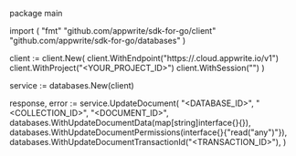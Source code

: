 package main

import (
    "fmt"
    "github.com/appwrite/sdk-for-go/client"
    "github.com/appwrite/sdk-for-go/databases"
)

client := client.New(
    client.WithEndpoint("https://<REGION>.cloud.appwrite.io/v1")
    client.WithProject("<YOUR_PROJECT_ID>")
    client.WithSession("")
)

service := databases.New(client)

response, error := service.UpdateDocument(
    "<DATABASE_ID>",
    "<COLLECTION_ID>",
    "<DOCUMENT_ID>",
    databases.WithUpdateDocumentData(map[string]interface{}{}),
    databases.WithUpdateDocumentPermissions(interface{}{"read("any")"}),
    databases.WithUpdateDocumentTransactionId("<TRANSACTION_ID>"),
)
